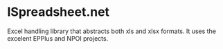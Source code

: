 ISpreadsheet.net
================

Excel handling library that abstracts both xls and xlsx formats. It uses the excelent EPPlus and NPOI projects.